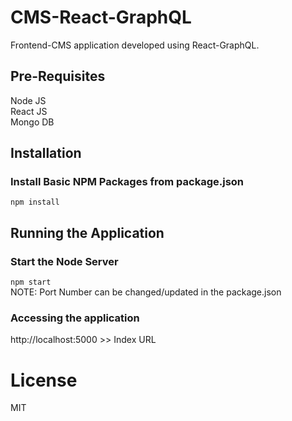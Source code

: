 # CMS-React-GraphQL
Frontend-CMS application developed using React-GraphQL.

## Pre-Requisites
Node JS  
React JS  
Mongo DB  

## Installation
### Install Basic NPM Packages from package.json
`npm install`


## Running the Application
### Start the Node Server
`npm start`  
NOTE: Port Number can be changed/updated in the package.json

### Accessing the application
http://localhost:5000 >> Index URL

# License
MIT

